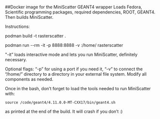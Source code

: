 ##Docker image for the MiniScatter GEANT4 wrapper
Loads Fedora, Scientific programming packages, required dependencies, ROOT, GEANT4.
Then builds MiniScatter.

Instructions:

podman build -t rasterscatter .

podman run --rm -it -p 8888:8888 -v <path-to-directory>:/home/ rasterscatter 

"-it” loads interactive mode and lets you run MiniScatter, definitely necessary.

Optional flags: “-p” for using a port if you need it, “-v” to connect the “/home/” directory to a directory in your external file system. Modify all components as needed. 

Once in the bash, don’t forget to load the tools needed to run MiniScatter with:

`source /code/geant4/4.11.0.0-MT-CXX17/bin/geant4.sh`

as printed at the end of the build. It will crash if you don’t :) 

